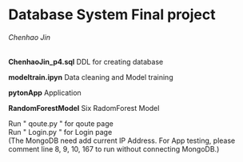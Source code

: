 # Database System Final project
###### Chenhao Jin
  
    
    
**ChenhaoJin_p4.sql**
DDL for creating database

**modeltrain.ipyn**
Data cleaning and Model training 

**pytonApp**
Application

**RandomForestModel**
Six RadomForest Model


Run " qoute.py " for qoute page \
Run " Login.py " for Login page \
(The MongoDB need add current IP Address. For App testing, please comment line 8, 9, 10, 167 to run without connecting MongoDB.)
